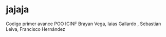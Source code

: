# jajaja
Codigo primer avance POO ICINF Brayan Vega, Iaias Gallardo 
, Sebastian Leiva, Francisco Hernández
